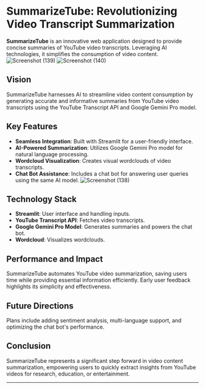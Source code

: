 # SummarizeTube: Revolutionizing Video Transcript Summarization

**SummarizeTube** is an innovative web application designed to provide concise summaries of YouTube video transcripts. Leveraging AI technologies, it simplifies the consumption of video content.
![Screenshot (139)](https://github.com/kasun98/summarizetube/assets/63708260/2bb11f96-4643-4aed-b7c5-d86a779d5bf8)
![Screenshot (140)](https://github.com/kasun98/summarizetube/assets/63708260/35476c30-1f3a-4ed6-8d7d-ed4f38602d8c)

## Vision
SummarizeTube harnesses AI to streamline video content consumption by generating accurate and informative summaries from YouTube video transcripts using the YouTube Transcript API and Google Gemini Pro model.

## Key Features
- **Seamless Integration**: Built with Streamlit for a user-friendly interface.
- **AI-Powered Summarization**: Utilizes Google Gemini Pro model for natural language processing.
- **Wordcloud Visualization**: Creates visual wordclouds of video transcripts.
- **Chat Bot Assistance**: Includes a chat bot for answering user queries using the same AI model.
![Screenshot (138)](https://github.com/kasun98/summarizetube/assets/63708260/23c752e0-c0cf-4752-86a3-7206265ac929)

## Technology Stack
- **Streamlit**: User interface and handling inputs.
- **YouTube Transcript API**: Fetches video transcripts.
- **Google Gemini Pro Model**: Generates summaries and powers the chat bot.
- **Wordcloud**: Visualizes wordclouds.

## Performance and Impact
SummarizeTube automates YouTube video summarization, saving users time while providing essential information efficiently. Early user feedback highlights its simplicity and effectiveness.

## Future Directions
Plans include adding sentiment analysis, multi-language support, and optimizing the chat bot's performance.

## Conclusion
SummarizeTube represents a significant step forward in video content summarization, empowering users to quickly extract insights from YouTube videos for research, education, or entertainment.

---


